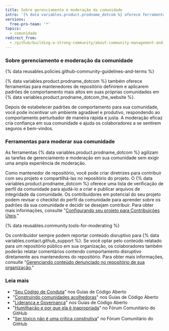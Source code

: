 ```yaml
---
title: Sobre gerenciamento e moderação da comunidade
intro: '{% data variables.product.prodname_dotcom %} oferece ferramentas que ajudam os mantenedores de repositório a estabelecer e aplicar padrões de comportamento em suas comunidades em {% data variables.product.prodname_dotcom_the_website %}.'
versions:
  free-pro-team: '*'
topics:
  - comunidade
redirect_from:
  - /github/building-a-strong-community/about-community-management-and-moderation
---
```

### Sobre gerenciamento e moderação da comunidade

{% data reusables.policies.github-community-guidelines-and-terms %}

{% data variables.product.prodname_dotcom %} também oferece ferramentas para mantenedores de repositório definirem e aplicarem padrões de comportamento mais altos em suas próprias comunidades em {% data variables.product.prodname_dotcom_the_website %}.

Depois de estabelecer padrões de comportamento para sua comunidade, você pode incentivar um ambiente agradável e produtivo, respondendo ao comportamento perturbador de maneira rápida e justa. A moderação eficaz cria confiança em sua comunidade e ajuda os colaboradores a se sentirem seguros e bem-vindos.

### Ferramentas para moderar sua comunidade

As ferramentas {% data variables.product.prodname_dotcom %} agilizam as tarefas de gerenciamento e moderação em sua comunidade sem exigir uma ampla experiência de moderação.

Como mantenedor de repositório, você pode criar diretrizes para contribuir com seu projeto e compartilhá-las no repositório do projeto. O {% data variables.product.prodname_dotcom %} oferece uma lista de verificação de perfil da comunidade para ajudá-lo a criar e publicar arquivos de integridade da comunidade. Os contribuidores em potencial do seu projeto podem revisar o checklist do perfil da comunidade para aprender sobre os padrões da sua comunidade e decidir se desejam contribuir. Para obter mais informações, consulte "[Configurando seu projeto para Contribuições Úteis](/github/building-a-strong-community/setting-up-your-project-for-healthy-contributions)."

{% data reusables.community.tools-for-moderating %}

Os contribuidor sempre podem reportar conteúdo disruptivo para {% data variables.contact.github_support %}. Se você optar pelo conteúdo relatado para um repositório público em sua organização, os colaboradores também poderão relatar comentários contendo comportamento disruptivo diretamente aos mantenedores do repositório. Para obter mais informações, consulte "[Gerenciando conteúdo denunciado no repositório de sua organização](/github/building-a-strong-community/managing-reported-content-in-your-organizations-repository)."

### Leia mais

- "[Seu Código de Conduta](https://opensource.guide/code-of-conduct/)" nos Guias de Código Aberto
- "[Construindo comunidades acolhedoras](https://opensource.guide/building-community/)" nos Guias de Código Aberto
- "[Liderança e Governança](https://opensource.guide/leadership-and-governance/)" nos Guias de Código Aberto
- "[Humilhação e por que ela é inapropriada](https://github.community/t5/Studies-in-Community/Shaming-and-why-it-is-inappropriate/ba-p/12728)" no Fórum Comunitário do GitHub
- "[Ser tóxico não é uma crítica construtiva](https://github.community/t5/Studies-in-Community/Being-toxic-is-not-constructive-criticism/ba-p/8029)" no Fórum Comunitário do GitHub

